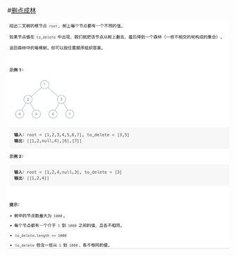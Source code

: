 #[删点成林](https://leetcode.cn/problems/delete-nodes-and-return-forest/)

<img src="./question.jpg" alt="删点成林"/>
